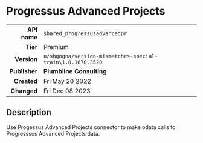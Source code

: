 # Progressus Advanced Projects
| | |
|-:|-|
|**API name**|`shared_progressusadvancedpr`|
|**Tier**|Premium|
|**Version**|`u/shgogna/version-mismatches-special-train\1.0.1670.3520`|
|**Publisher**|**Plumbline Consulting**|
|**Created**|Fri May 20 2022|
|**Changed**|Fri Dec 08 2023|

## Description
Use Progessus Advanced Projects connector to make odata calls to Progresssus Advanced Projects data.
